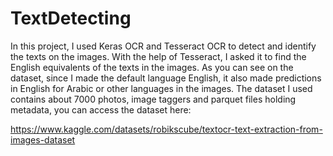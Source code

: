 # TextDetecting
In this project, I used Keras OCR and Tesseract OCR to detect and identify the texts on the images. With the help of Tesseract, I asked it to find the English equivalents of the texts in the images.
As you can see on the dataset, since I made the default language English, it also made predictions in English for Arabic or other languages in the images. 
The dataset I used contains about 7000 photos, image taggers and parquet files holding metadata, you can access the dataset here:

https://www.kaggle.com/datasets/robikscube/textocr-text-extraction-from-images-dataset
